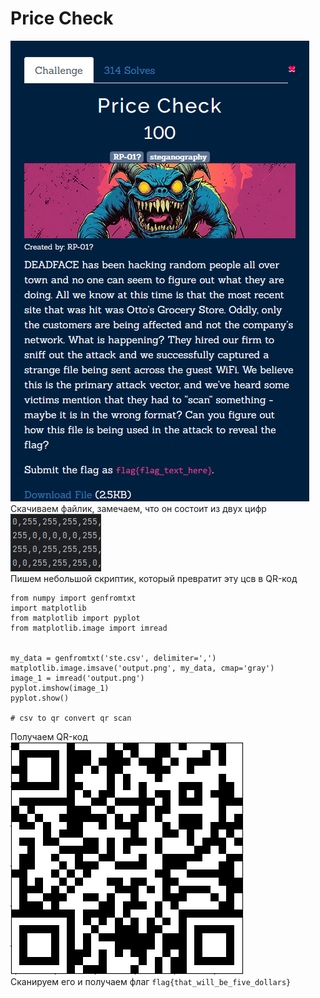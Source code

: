 # Price Check
![img.png](task%2Fimg.png)\
Скачиваем файлик, замечаем, что он состоит из двух цифр \
![img.png](img.png) \
Пишем небольшой скриптик, который превратит эту цсв в QR-код 
```
from numpy import genfromtxt
import matplotlib
from matplotlib import pyplot
from matplotlib.image import imread


my_data = genfromtxt('ste.csv', delimiter=',')
matplotlib.image.imsave('output.png', my_data, cmap='gray')
image_1 = imread('output.png')
pyplot.imshow(image_1)
pyplot.show()

# csv to qr convert qr scan
```
Получаем QR-код \
![img_2.png](img_2.png) \
Сканируем его и получаем флаг
`flag{that_will_be_five_dollars}`

